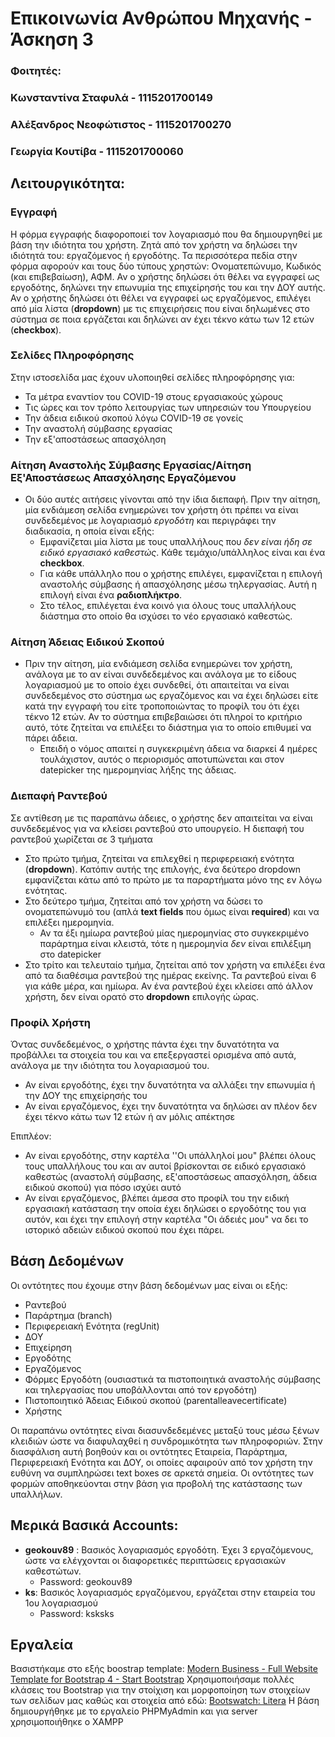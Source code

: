 ﻿# Επικοινωνία Ανθρώπου Μηχανής - Άσκηση 3
### Φοιτητές:
### Κωνσταντίνα Σταφυλά - 1115201700149
### Αλέξανδρος Νεοφώτιστος - 1115201700270
### Γεωργία Κουτίβα - 1115201700060

## Λειτουργικότητα:

### Εγγραφή
Η φόρμα εγγραφής διαφοροποιεί τον λογαριασμό που θα δημιουργηθεί με βάση την ιδιότητα του χρήστη. Ζητά από τον χρήστη να δηλώσει την ιδιότητά του: εργαζόμενος ή εργοδότης. Τα περισσότερα πεδία στην φόρμα αφορούν και τους δύο τύπους χρηστών: Ονοματεπώνυμο, Κωδικός (και επιβεβαίωση), ΑΦΜ. Αν ο χρήστης δηλώσει ότι θέλει να εγγραφεί ως εργοδότης, δηλώνει την επωνυμία της επιχείρησής του και την ΔΟΥ αυτής. Αν ο χρήστης δηλώσει ότι θέλει να εγγραφεί ως εργαζόμενος, επιλέγει από μία λίστα (**dropdown**) με τις επιχειρήσεις που είναι δηλωμένες στο σύστημα σε ποια εργάζεται και δηλώνει αν έχει τέκνο κάτω των 12 ετών (**checkbox**).

### Σελίδες Πληροφόρησης
Στην ιστοσελίδα μας έχουν υλοποιηθεί σελίδες πληροφόρησης για:

 - Τα μέτρα εναντίον του COVID-19 στους εργασιακούς χώρους
 - Τις ώρες και τον τρόπο λειτουργίας των υπηρεσιών του Υπουργείου  
 - Την άδεια ειδικού σκοπού λόγω COVID-19 σε γονείς
 - Την αναστολή σύμβασης εργασίας
 - Την εξ'αποστάσεως απασχόληση

### Αίτηση Αναστολής Σύμβασης Εργασίας/Αίτηση Εξ'Αποστάσεως Απασχόλησης Εργαζόμενου

 - Οι δύο αυτές αιτήσεις γίνονται από την ίδια διεπαφή. Πριν την αίτηση, μία ενδιάμεση σελίδα ενημερώνει τον χρήστη ότι πρέπει να είναι συνδεδεμένος με λογαριασμό *εργοδότη* και περιγράφει την διαδικασία, η οποία είναι εξής:
	 * Εμφανίζεται μία λίστα με τους υπαλλήλους που *δεν είναι ήδη σε ειδικό εργασιακό καθεστώς*. Κάθε τεμάχιο/υπάλληλος είναι και ένα **checkbox**. 
	 * Για κάθε υπάλληλο που ο χρήστης επιλέγει, εμφανίζεται η επιλογή αναστολής σύμβασης ή απασχόλησης μέσω τηλεργασίας. Αυτή η επιλογή είναι ένα **ραδιοπλήκτρο**.
	 * Στο τέλος, επιλέγεται ένα κοινό για όλους τους υπαλλήλους διάστημα στο οποίο θα ισχύσει το νέο εργασιακό καθεστώς.

### Αίτηση Άδειας Ειδικού Σκοπού
 

 - Πριν την αίτηση, μία ενδιάμεση σελίδα ενημερώνει τον χρήστη, ανάλογα με το αν είναι συνδεδεμένος και ανάλογα με το είδους λογαριασμού με το οποίο έχει συνδεθεί, ότι απαιτείται να είναι συνδεδεμένος στο σύστημα ως εργαζόμενος και να έχει δηλώσει είτε κατά την εγγραφή του είτε τροποποιώντας το προφίλ του ότι έχει τέκνο 12 ετών. Αν το σύστημα επιβεβαιώσει ότι πληροί το κριτήριο αυτό, τότε ζητείται να επιλέξει το διάστημα για το οποίο επιθυμεί να πάρει άδεια.
	 - Επειδή ο νόμος απαιτεί η συγκεκριμένη άδεια να διαρκεί 4 ημέρες τουλάχιστον, αυτός ο περιορισμός αποτυπώνεται και στον datepicker της ημερομηνίας λήξης της άδειας.

### Διεπαφή Ραντεβού
Σε αντίθεση με τις παραπάνω άδειες, ο χρήστης δεν απαιτείται να είναι συνδεδεμένος για να κλείσει ραντεβού στο υπουργείο. Η διεπαφή του ραντεβού χωρίζεται σε 3 τμήματα

 - Στο πρώτο τμήμα, ζητείται να επιλεχθεί η περιφερειακή ενότητα (**dropdown**). Κατόπιν αυτής της επιλογής, ένα δεύτερο dropdown εμφανίζεται κάτω από το πρώτο με τα παραρτήματα μόνο της εν λόγω ενότητας.
 - Στο δεύτερο τμήμα, ζητείται από τον χρήστη να δώσει το ονοματεπώνυμό του (απλά **text fields** που όμως είναι **required**) και να επιλέξει ημερομηνία.
	 - Αν τα έξι ημίωρα ραντεβού μίας ημερομηνίας στο συγκεκριμένο παράρτημα είναι κλειστά, τότε η ημερομηνία *δεν* είναι επιλέξιμη στο datepicker
 - Στο τρίτο και τελευταίο τμήμα, ζητείται από τον χρήστη να επιλέξει ένα από τα διαθέσιμα ραντεβού της ημέρας εκείνης. Τα ραντεβού είναι 6 για κάθε μέρα, και ημίωρα. Αν ένα ραντεβού έχει κλείσει από άλλον χρήστη, δεν είναι ορατό στο **dropdown** επιλογής ώρας.

### Προφίλ Χρήστη

Όντας συνδεδεμένος, ο χρήστης πάντα έχει την δυνατότητα  να προβάλλει τα στοιχεία του και να επεξεργαστεί ορισμένα από αυτά, ανάλογα με την ιδιότητα του λογαριασμού του.

 - Αν είναι εργοδότης, έχει την δυνατότητα να αλλάξει την επωνυμία ή την ΔΟΥ της επιχείρησής του
 - Αν είναι εργαζόμενος, έχει την δυνατότητα να δηλώσει αν πλέον δεν έχει τέκνο κάτω των 12 ετών ή αν μόλις απέκτησε

Επιπλέον:

 - Αν είναι εργοδότης, στην καρτέλα ''Οι υπάλληλοί μου" βλέπει όλους τους υπαλλήλους του και αν αυτοί βρίσκονται σε ειδικό εργασιακό καθεστώς (αναστολή σύμβασης, εξ'αποστάσεως απασχόληση, άδεια ειδικού σκοπού) για πόσο ισχύει αυτό
 - Αν είναι εργαζόμενος, βλέπει άμεσα στο προφίλ του την ειδική εργασιακή κατάσταση την οποία έχει δηλώσει ο εργοδότης του για αυτόν, και έχει την επιλογή στην καρτέλα "Οι άδειές μου" να δει το ιστορικό αδειών ειδικού σκοπού που έχει πάρει.

## Βάση Δεδομένων

 Οι οντότητες που έχουμε στην βάση δεδομένων μας είναι οι εξής:
 - Ραντεβού
 - Παράρτημα (branch)
 - Περιφερειακή Ενότητα (regUnit)
 - ΔΟΥ
 - Επιχείρηση
 - Εργοδότης
 - Εργαζόμενος
 - Φόρμες Εργοδότη (ουσιαστικά τα πιστοποιητικά αναστολής σύμβασης και τηλεργασίας που υποβάλλονται από τον εργοδότη)
 -  Πιστοποιητικό Άδειας Ειδικού σκοπού (parentalleavecertificate)
 - Χρήστης

Οι παραπάνω οντότητες είναι διασυνδεδεμένες μεταξύ τους μέσω ξένων κλειδιών ώστε να διαφυλαχθεί η συνδρομικότητα των πληροφοριών. Στην διασφάλιση αυτή βοηθούν και οι οντότητες Εταιρεία, Παράρτημα, Περιφερειακή Ενότητα και ΔΟΥ, οι οποίες αφαιρούν από τον χρήστη την ευθύνη να συμπληρώσει text boxes σε αρκετά σημεία. Οι οντότητες των φορμών αποθηκεύονται στην βάση για προβολή της κατάστασης των υπαλλήλων. 

## Μερικά Βασικά Accounts:

 - **geokouv89** : Βασικός λογαριασμός εργοδότη. Έχει 3 εργαζόμενους, ώστε να ελέγχονται οι διαφορετικές περιπτώσεις εργασιακών καθεστώτων.
	 - Password: geokouv89
 - **ks**: Βασικός λογαριασμός εργαζόμενου, εργάζεται στην εταιρεία του 1ου λογαριασμού
	 - Password: ksksks

## Εργαλεία
Βασιστήκαμε στο εξής boostrap template: [Modern Business - Full Website Template for Bootstrap 4 - Start Bootstrap](https://startbootstrap.com/template/modern-business)
Χρησιμοποιήσαμε πολλές κλάσεις του Bootstrap για την στοίχιση και μορφοποίηση των στοιχείων των σελίδων μας καθώς και στοιχεία από εδώ: [Bootswatch: Litera](https://bootswatch.com/litera/)
Η βάση δημιουργήθηκε με το εργαλείο PHPMyAdmin και για server χρησιμοποιήθηκε ο XAMPP
 



